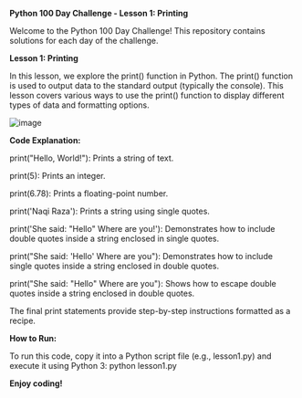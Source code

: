 **Python 100 Day Challenge - Lesson 1: Printing**

Welcome to the Python 100 Day Challenge! This repository contains solutions for each day of the challenge.

**Lesson 1: Printing**

In this lesson, we explore the print() function in Python. The print() function is used to output data to the standard output (typically the console). This lesson covers various ways to use the print() function to display different types of data and formatting options.

![image](https://github.com/user-attachments/assets/3882438a-7840-4809-b5d3-27019ca8148f)

**Code Explanation:**


print("Hello, World!"): Prints a string of text.

print(5): Prints an integer.

print(6.78): Prints a floating-point number.

print('Naqi Raza'): Prints a string using single quotes.

print('She said: "Hello" Where are you!'): Demonstrates how to include double quotes inside a string enclosed in single quotes.

print("She said: 'Hello' Where are you"): Demonstrates how to include single quotes inside a string enclosed in double quotes.

print("She said: \"Hello\" Where are you"): Shows how to escape double quotes inside a string enclosed in double quotes.

The final print statements provide step-by-step instructions formatted as a recipe.

**How to Run:**

To run this code, copy it into a Python script file (e.g., lesson1.py) and execute it using Python 3:
python lesson1.py

**Enjoy coding!**
